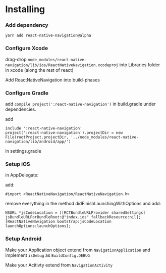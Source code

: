 # Installing

### Add dependency
`yarn add react-native-navigation@alpha`

### Configure Xcode
drag-drop `node_modules/react-native-navigation/lib/ios/ReactNativeNavigation.xcodeproj` into Libraries folder in xcode (along the rest of react)

Add ReactNativeNavigation into build-phases

### Configure Gradle
add `compile project(':react-native-navigation')` in build.gradle under dependencies.

add

```
include ':react-native-navigation'
project(':react-native-navigation').projectDir = new File(rootProject.projectDir, '../node_modules/react-native-navigation/lib/android/app/')
```
in settings.gradle

### Setup iOS
in AppDelegate:

add:

`#import <ReactNativeNavigation/ReactNativeNavigation.h>`

remove everything in the method didFinishLaunchingWithOptions and add:

```
NSURL *jsCodeLocation = [[RCTBundleURLProvider sharedSettings] jsBundleURLForBundleRoot:@"index.ios" fallbackResource:nil];
[ReactNativeNavigation bootstrap:jsCodeLocation launchOptions:launchOptions];
```

### Setup Android

Make your Application object extend from `NavigationApplication` and implement `isDebug` as `BuildConfig.DEBUG`

Make your Acitivty extend from `NavigationActivity`
